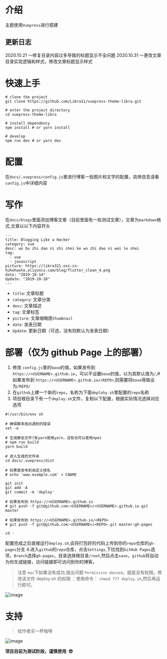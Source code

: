 # 介绍

主题使用`Vuepress`进行搭建

## 更新日志

2020.10.21 ～修复目录内容过多导致的标题显示不全问题
2020.10.31 ～更改文章目录实现逻辑和样式，修改文章标题显示样式

# 快速上手

```
# clone the project
git clone https://github.com/Libra11/vuepress-theme-libra.git

# enter the project directory
cd vuepress-theme-libra

# install dependency
npm install # or yarn install

# develop
npm run dev # or yarn dev
```

# 配置

在`docs/.vuepress/config.js`里进行博客一些图片和文字的配置，具体信息请看`config.js`中详细内容

# 写作

在`docs/blogs`里面添加博客文章（目前里面有一些测试文章），文章为`markdown`格式,文章以以下内容开头

```
---
title: Blogging Like a Hacker
category: vue
desc: wo bu zhi dao ni shi shei ke wo zhi dao ni wei le shei
tag:
  - vue
  - javascript
picture: https://libra321.oss-cn-huhehaote.aliyuncs.com/blog/flutter_clean_4.png
date: "2019-10-14"
Update: "2019-10-18"
---
```

- `title`: 文章标题
- `category`: 文章分类
- `desc`: 文章描述
- `tag`: 文章标签
- `picture`: 文章缩略图`thumbnail`
- `date`: 发表日期
- `Update`: 更新日期（可选，没有则默认为发表日期）

# 部署（仅为 github Page 上的部署）

1. 修改 `config.js`里的`base`的值，如果发布到 `https://<USERNAME>.github.io`，可以不设置`base`的值，以为其默认值为`/`,# 如果发布到 `https://<USERNAME>.github.io/<REPO>`,则需要将`base`得值设为`/REPO/`
2. 在`github`上建一个新的`repo`，名称为下面`deplohy.sh`里配置的`repo`名称
3. 项目根目录下有一个`deploy.sh`文件，复制以下配置，根据实际情况选择对应选项

```
#!/usr/bin/env sh

# 确保脚本抛出遇到的错误
set -e

# 生成静态文件(有yarn使用yarn，没有也可以使用npm)
# npm run build
yarn build

# 进入生成的文件夹
cd docs/.vuepress/dist

# 如果是发布到自定义域名
# echo 'www.example.com' > CNAME

git init
git add -A
git commit -m 'deploy'

# 如果发布到 https://<USERNAME>.github.io
# git push -f git@github.com:<USERNAME>/<USERNAME>.github.io.git master

# 如果发布到 https://<USERNAME>.github.io/<REPO>
# git push -f git@github.com:<USERNAME>/<REPO>.git master:gh-pages

cd -
```

配置完成之后直接运行`deploy.sh`,会将打包好的代码上传到你的`repo`仓库的`gh-pages`分支 4.进入`github`的`repo`仓库，点击`Settings`,下拉找到`GitHub Pages`选项，`Branch`选择`gh-pages`，目录选择根目录`/root`,然后点击`save`，`github`将自动为你生成链接，访问链接即可访问到你的博客。

> 注意 `mac`下如果没有成功,报出问题 `Permission denied`。就是没有权限。修改该文件 deploy.sh 的权限 ：使用命令： `chmod 777 deploy.sh`,然后再运行即可。

![image](https://libra321.oss-cn-huhehaote.aliyuncs.com/github/84CBEB9D-AF4D-4E20-ACC2-12DD6CB5332F.png)

# 支持

> 给作者买一杯咖啡

![image](https://libra321.oss-cn-huhehaote.aliyuncs.com/github/Group%202.png)

**项目目前为测试阶段，谨慎使用  😎**
